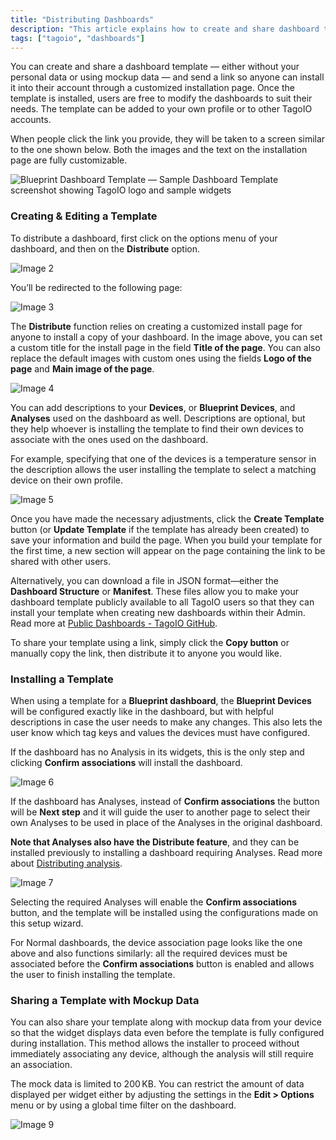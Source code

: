 ```yaml
---
title: "Distributing Dashboards"
description: "This article explains how to create and share dashboard templates in TagoIO, including sending installation links and customizing the installation page and template content."
tags: ["tagoio", "dashboards"]
---
```

You can create and share a dashboard template — either without your personal data or using mockup data — and send a link so anyone can install it into their account through a customized installation page. Once the template is installed, users are free to modify the dashboards to suit their needs. The template can be added to your own profile or to other TagoIO accounts.

When people click the link you provide, they will be taken to a screen similar to the one shown below. Both the images and the text on the installation page are fully customizable.

![Blueprint Dashboard Template — Sample Dashboard Template screenshot showing TagoIO logo and sample widgets](/docs_imagem/tagoio/distributing-dashboards-2.png)

### Creating & Editing a Template

To distribute a dashboard, first click on the options menu of your dashboard, and then on the **Distribute** option.

![Image 2](/docs_imagem/tagoio/1624901709758-UTc.png)

You’ll be redirected to the following page:

![Image 3](/docs_imagem/tagoio/1624901725108-2NI.png)

The **Distribute** function relies on creating a customized install page for anyone to install a copy of your dashboard. In the image above, you can set a custom title for the install page in the field **Title of the page**. You can also replace the default images with custom ones using the fields **Logo of the page** and **Main image of the page**.

![Image 4](/docs_imagem/tagoio/external-2202f58f.png)

You can add descriptions to your **Devices**, or **Blueprint Devices**, and **Analyses** used on the dashboard as well. Descriptions are optional, but they help whoever is installing the template to find their own devices to associate with the ones used on the dashboard.

For example, specifying that one of the devices is a temperature sensor in the description allows the user installing the template to select a matching device on their own profile.

![Image 5](/docs_imagem/tagoio/external-d8adeaee.png)

Once you have made the necessary adjustments, click the **Create Template** button (or **Update Template** if the template has already been created) to save your information and build the page. When you build your template for the first time, a new section will appear on the page containing the link to be shared with other users.

Alternatively, you can download a file in JSON format—either the **Dashboard Structure** or **Manifest**. These files allow you to make your dashboard template publicly available to all TagoIO users so that they can install your template when creating new dashboards within their Admin. Read more at [Public Dashboards - TagoIO GitHub](https://github.com/tago-io/public-templates).

To share your template using a link, simply click the **Copy button** or manually copy the link, then distribute it to anyone you would like.

### Installing a Template

When using a template for a **Blueprint dashboard**, the **Blueprint Devices** will be configured exactly like in the dashboard, but with helpful descriptions in case the user needs to make any changes. This also lets the user know which tag keys and values the devices must have configured.

If the dashboard has no Analysis in its widgets, this is the only step and clicking **Confirm associations** will install the dashboard.

![Image 6](/docs_imagem/tagoio/1624902234493-srw.png)

If the dashboard has Analyses, instead of **Confirm associations** the button will be **Next step** and it will guide the user to another page to select their own Analyses to be used in place of the Analyses in the original dashboard.

**Note that Analyses also have the Distribute feature**, and they can be installed previously to installing a dashboard requiring Analyses. Read more about [Distributing analysis](/tagoio/analysis/distributing-analysis.md).

![Image 7](/docs_imagem/tagoio/1624902252947-BGo.png)

Selecting the required Analyses will enable the **Confirm associations** button, and the template will be installed using the configurations made on this setup wizard.

For Normal dashboards, the device association page looks like the one above and also functions similarly: all the required devices must be associated before the **Confirm associations** button is enabled and allows the user to finish installing the template.

### Sharing a Template with Mockup Data

You can also share your template along with mockup data from your device so that the widget displays data even before the template is fully configured during installation. This method allows the installer to proceed without immediately associating any device, although the analysis will still require an association.

The mock data is limited to 200 KB. You can restrict the amount of data displayed per widget either by adjusting the settings in the **Edit > Options** menu or by using a global time filter on the dashboard.

![Image 9](/docs_imagem/tagoio/external-7aa59270.png)